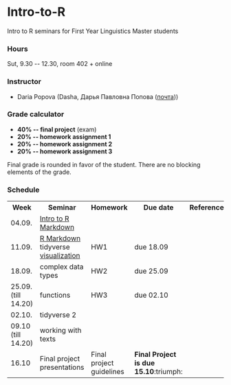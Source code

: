 # Intro-to-R

Intro to R seminars for First Year Linguistics Master students

### Hours

Sut, 9.30 -- 12.30, room 402 + online

### Instructor
* Daria Popova (Dasha, Дарья Павловна Попова ([почта](mailto:daschapopowa@gmail.com)))

### Grade calculator
* **40% -- final project** (exam)
* **20% -- homework assignment 1** 
* **20% -- homework assignment 2** 
* **20% -- homework assignment 3** 

Final grade is rounded in favor of the student. There are no blocking elements of the grade.

### Schedule
<table>
  <tr>
    <th>Week</th>
    <th>Seminar</th>
    <th>Homework</th>
    <th>Due date</th>
    <th>Reference</th>
  </tr>
   <tr>
    <td>04.09.</td>
    <td><a href="https://github.com/dashapopova/Intro-to-R/blob/main/04.09/Intro%20to%20R.md">Intro to R</a><br>
    <a href="https://github.com/dashapopova/Intro-to-R/blob/main/04.09/Markdown.md">Markdown</a></td>
    <td></td>
    <td></td>
    <td>
    </td>
  </tr>
  <tr>
    <td>11.09.</td>
    <td><a href="https://github.com/dashapopova/Intro-to-R/blob/main/11.09/exampleRmarkdown.pdf">R Markdown</a><br>
      tidyverse<br>
      <a href="https://github.com/dashapopova/Intro-to-R/blob/main/11.09/visualization.md">visualization</a>
    </td>
    <td>HW1</td>
    <td>due 18.09</td>
    <td>
    </td>
  </tr>
    <td>18.09.</td>
    <td>complex data types</td>
    <td>HW2</td>
    <td>due 25.09</td>
    <td></td>
   </tr>
    <tr>
    <td>25.09. (till 14.20)</td>
    <td>functions</td>
    <td>HW3</td>
    <td>due 02.10</td>
    <td>
  </td>
  </tr>
    <tr>
    <td>02.10.</td>
    <td>tidyverse 2
  </td>
    <td></td>
    <td></td>
    <td></td>
  </tr>
    <tr>
    <td>09.10 (till 14.20)</td>
    <td>
    working with texts
  </td>
    <td></td>
  <td></td>
    <td></td>
  </tr>
    <tr>
    <td>16.10</td>
    <td>
      Final project presentations
  </td>
    <td>Final project guidelines</td>
    <td><b>Final Project is due 15.10</b>:triumph:</td>
    <td></td>
  </tr>
  </tr>
</table>
